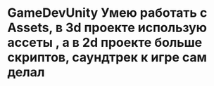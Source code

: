# GameDevUnity Умею работать с Assets, в 3d проекте использую ассеты , а в 2d проекте больше скриптов, саундтрек к игре сам делал
